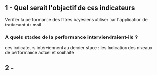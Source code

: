 ## 1 - Quel serait l'objectif de ces indicateurs 

Verifier la performance des filtres bayésiens utiliser par l'application de tratiement de mail 


### A quels stades de la performance interviendraient-ils ? 

ces indicateurs intérviennent au dernier stade : les Indication des niveaux de performance actuel et souhaité 


## 2 - 
